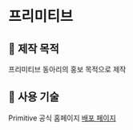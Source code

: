 # 프리미티브

## 🌿 제작 목적
프리미티브 동아리의 홍보 목적으로 제작

## 🙊 사용 기술

Primitive 공식 홈페이지 [배포 페이지](https://primitive-knu.netlify.app/)
